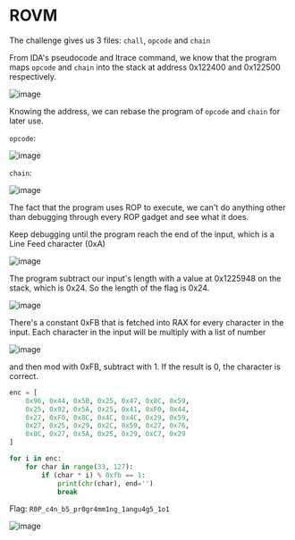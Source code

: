 # ROVM

The challenge gives us 3 files: ```chall```, ```opcode``` and ```chain```

From IDA's pseudocode and ltrace command, we know that the program maps ```opcode``` and ```chain``` into the stack at address 0x122400 and 0x122500 respectively.

![image](https://github.com/san601/CTF_Archive/assets/144963803/712c9614-7711-4bb3-9cbf-6ade7c772bbd)

Knowing the address, we can rebase the program of ```opcode``` and ```chain``` for later use.

```opcode```:

![image](https://github.com/san601/CTF_Archive/assets/144963803/adf8667a-38a4-4406-9281-cb8fd13e63b6)

```chain```:

![image](https://github.com/san601/CTF_Archive/assets/144963803/913e9384-6754-42b0-a696-bff65a104825)

The fact that the program uses ROP to execute, we can't do anything other than debugging through every ROP gadget and see what it does.

Keep debugging until the program reach the end of the input, which is a Line Feed character (0xA)

![image](https://github.com/san601/CTF_Archive/assets/144963803/380316a3-1433-48a3-9b33-862c03b35d31)

The program subtract our input's length with a value at 0x1225948 on the stack, which is 0x24. So the length of the flag is 0x24.

![image](https://github.com/san601/CTF_Archive/assets/144963803/0e4c3638-8670-4a22-be99-6b0f4d40272f)

There's a constant 0xFB that is fetched into RAX for every character in the input. Each character in the input will be multiply with a list of number 

![image](https://github.com/san601/CTF_Archive/assets/144963803/1487f989-a73a-4fbc-91a3-1d16ddcbc85b)

and then mod with 0xFB, subtract with 1. If the result is 0, the character is correct.

```python
enc = [
    0x96, 0x44, 0x5B, 0x25, 0x47, 0x8C, 0x59, 
    0x25, 0x92, 0x5A, 0x25, 0x41, 0xF0, 0x44, 
    0x27, 0xF0, 0x8C, 0x4C, 0x4C, 0x29, 0x59, 
    0x27, 0x25, 0x29, 0x2C, 0x59, 0x27, 0x76, 
    0x8C, 0x27, 0x5A, 0x25, 0x29, 0xC7, 0x29
]

for i in enc:
    for char in range(33, 127):
        if (char * i) % 0xfb == 1:
            print(chr(char), end='')
            break

```

Flag: ```R0P_c4n_b5_pr0gr4mm1ng_1angu4g5_1o1```

![image](https://github.com/san601/CTF_Archive/assets/144963803/6582219c-be83-4b05-8264-858400ea1988)

